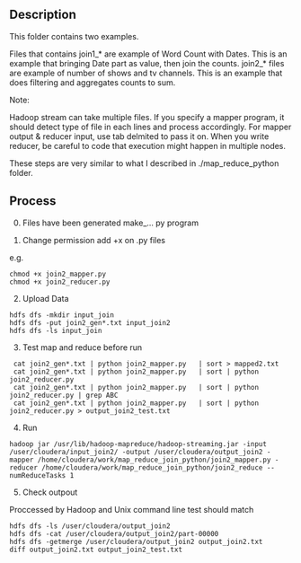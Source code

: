 ## Description

This folder contains two examples.

Files that contains join1_* are example of Word Count with Dates. This is an example that bringing Date part as value, then join the counts.
join2_* files are example of number of shows and tv channels. This is an example that does filtering and aggregates counts to sum.

Note:

Hadoop stream can take multiple files. If you specify a mapper program, it should detect type of file in each lines and process accordingly.
For mapper output & reducer input, use tab delmited to pass it on. When you write reducer, be careful to code that execution might happen 
in multiple nodes.

These steps are very similar to what I described in ./map_reduce_python folder.

## Process

0. Files have been generated make_... py program

1. Change permission add +x on .py files

e.g.
```
chmod +x join2_mapper.py
chmod +x join2_reducer.py
```

2. Upload Data

```
hdfs dfs -mkdir input_join
hdfs dfs -put join2_gen*.txt input_join2
hdfs dfs -ls input_join
```

3. Test map and reduce before run

```
 cat join2_gen*.txt | python join2_mapper.py   | sort > mapped2.txt
 cat join2_gen*.txt | python join2_mapper.py   | sort | python join2_reducer.py 
 cat join2_gen*.txt | python join2_mapper.py   | sort | python join2_reducer.py | grep ABC
 cat join2_gen*.txt | python join2_mapper.py   | sort | python join2_reducer.py > output_join2_test.txt
```

4. Run
```
hadoop jar /usr/lib/hadoop-mapreduce/hadoop-streaming.jar -input /user/cloudera/input_join2/ -output /user/cloudera/output_join2 -mapper /home/cloudera/work/map_reduce_join_python/join2_mapper.py -reducer /home/cloudera/work/map_reduce_join_python/join2_reduce --numReduceTasks 1
```

5. Check outpout

Proccessed by Hadoop and Unix command line test should match
```
hdfs dfs -ls /user/cloudera/output_join2
hdfs dfs -cat /user/cloudera/output_join2/part-00000
hdfs dfs -getmerge /user/cloudera/output_join2 output_join2.txt
diff output_join2.txt output_join2_test.txt
```
